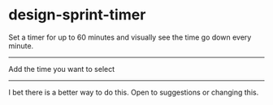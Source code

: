 # design-sprint-timer
Set a timer for up to 60 minutes and visually see the time go down every minute.
____
Add the time you want to select
____
I bet there is a better way to do this. Open to suggestions or changing this.
